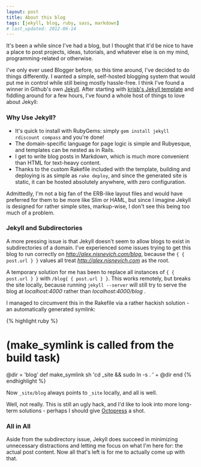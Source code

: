 ```yaml
---
layout: post
title: About this blog
tags: [jekyll, blog, ruby, sass, markdown]
# last_updated: 2012-06-14
---
```


It's been a while since I've had a blog, but I thought that it'd be nice to have a place to post projects,
ideas, tutorials, and whatever else is on my mind, programming-related or otherwise.

I've only ever used Blogger before, so this time around, I've decided to do things differently. I wanted a
simple, self-hosted blogging system that would put me in control while still being mostly hassle-free. I think
I've found a winner in Github's own [Jekyll](https://github.com/mojombo/jekyll). After starting with
[krisb's Jekyll template](https://github.com/krisb/jekyll-template) and fiddling around for a few hours, I've
found a whole host of things to love about Jekyll:

### Why Use Jekyll?

- It's quick to install with RubyGems: simply `gem install jekyll rdiscount compass` and you're done!
- The domain-specific language for page logic is simple and Rubyesque, and templates can be nested as in Rails.
- I get to write blog posts in Markdown, which is much more convenient than HTML for text-heavy content.
- Thanks to the custom Rakefile included with the template, building and deploying is as simple as `rake deploy`,
  and since the generated site is static, it can be hosted absolutely anywhere, with zero configuration.

Admittedly, I'm not a big fan of the ERB-like layout files and would have preferred for them to be more like
Slim or HAML, but since I imagine Jekyll is designed for rather simple sites, markup-wise, I don't see this
being too much of a problem.

### Jekyll and Subdirectories

A more pressing issue is that Jekyll doesn't seem to allow blogs to exist in subdirectories of a domain. I've
experienced some issues trying to get this blog to run correctly on
_http://alex.nisnevich.com/blog_, because the `{ { post.url } }` values all treat
_http://alex.nisnevich.com_ as the root.

A temporary solution for me has been to replace all instances of `{ { post.url } }` with `/blog{ { post.url } }`.
This works remotely, but breaks the site locally, because running `jekyll --server` will still try to serve the
blog at _localhost:4000_ rather than _localhost:4000/blog_ .

I managed to circumvent this in the Rakefile via a rather hackish solution - an automatically generated symlink:

{% highlight ruby %}
# (make_symlink is called from the build task)
@dir = 'blog'
def make_symlink
  sh 'cd _site && sudo ln -s . ' + @dir
end
{% endhighlight %}

Now `_site/blog` always points to `_site` locally, and all is well.

Well, not really. This is still an ugly hack, and I'd like to look into more long-term solutions - perhaps I should give
[Octopress](http://octopress.org/) a shot.

### All in All

Aside from the subdirectory issue, Jekyll does succeed in minimizing unnecessary distractions and letting me focus
on what I'm here for: the actual post content. Now all that's left is for me to actually come up with that.
